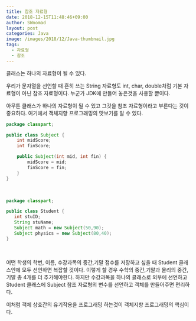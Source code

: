 ```yaml
---
title: 참조 자료형
date: 2018-12-15T11:48:46+09:00
author: SWnomad
layout: post
categories: Java
image: /images/2018/12/Java-thumbnail.jpg
tags:
  - 자료형
  - 참조
---
```

클래스는 하나의 자료형이 될 수 있다.

우리가 문자열을 선언할 때 흔히 쓰는 String 자료형도 int, char, double처럼 기본 자료형이 아닌 참조 자료형이다. 누군가 JDK에 만들어 놓은것을 사용할 뿐이다.

아무튼 클래스가 하나의 자료형이 될 수 있고 그것을 참조 자료형이라고 부른다는 것이 중요하다. 여기에서 객체지향 프로그래밍의 맛보기를 알 수 있다.

~~~ java
package classpart;

public class Subject {
    int midScore;
    int finScore;

    public Subject(int mid, int fin) {
        midScore = mid;
        finScore = fin;
    }
}
~~~

&nbsp;

~~~ java
package classpart;

public class Student {
   int stuID;
   String stuName;
   Subject math = new Subject(50,90);
   Subject physics = new Subject(80,40);
}
~~~

&nbsp;

어떤 학생의 학번, 이름, 수강과목의 중간,기말 점수를 저장하고 싶을 때 Student 클래스안에 모두 선언하면 복잡할 것이다. 이렇게 할 경우 수학의 중간,기말과 물리의 중간,기말 총 4개를 더 추가해야한다. 하지만 수강과목을 하나의 클래스로 외부에 선언하고 Student 클래스에 Subject 참조 자료형의 변수를 선언하고 객체를 만들어주면 편리하다.

이처럼 객체 상호간의 유기작용을 프로그래밍 하는것이 객체지향 프로그래밍의 핵심이다.